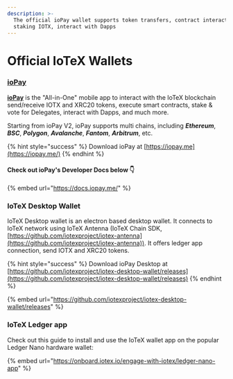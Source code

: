 ```yaml
---
description: >-
  The official ioPay wallet supports token transfers, contract interactions,
  staking IOTX, interact with Dapps
---
```


# Official IoTeX Wallets

### [**i**oPay](https://docs.iopay.me/)&#x20;

[**ioPay**](https://docs.iopay.me/) is the "All-in-One" mobile app to interact with the IoTeX blockchain send/receive IOTX and XRC20 tokens, execute smart contracts, stake & vote for Delegates, interact with Dapps, and much more.

Starting from ioPay V2, ioPay supports multi chains, including _**Ethereum**_, _**BSC**_, _**Polygon**_, _**Avalanche**_, _**Fantom**_, _**Arbitrum**_, etc.&#x20;

{% hint style="success" %}
Download ioPay at [https://iopay.me](https://iopay.me/)
{% endhint %}

#### Check out ioPay's Developer Docs below 👇

{% embed url="https://docs.iopay.me/" %}

### IoTeX Desktop Wallet

IoTeX Desktop wallet is an electron based desktop wallet. It connects to IoTeX network using IoTeX Antenna (IoTeX Chain SDK, [https://github.com/iotexproject/iotex-antenna](https://github.com/iotexproject/iotex-antenna)). It offers ledger app connection, send IOTX and XRC20 tokens.

{% hint style="success" %}
Download ioPay Desktop at [https://github.com/iotexproject/iotex-desktop-wallet/releases](https://github.com/iotexproject/iotex-desktop-wallet/releases)
{% endhint %}

{% embed url="https://github.com/iotexproject/iotex-desktop-wallet/releases" %}

### IoTeX Ledger app

Check out this guide to install and use the IoTeX wallet app on the popular Ledger Nano hardware wallet:

{% embed url="https://onboard.iotex.io/engage-with-iotex/ledger-nano-app" %}

